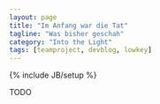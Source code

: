 ```yaml
---
layout: page
title: "Im Anfang war die Tat"
tagline: "Was bisher geschah"
category: "Into the Light"
tags: [teamproject, devblog, lowkey]
---
```

{% include JB/setup %}

TODO
